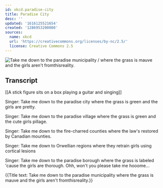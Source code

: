 ```yaml
---
id: xkcd.paradise-city
title: Paradise City
desc: ''
updated: '1616125521654'
created: '1286953200000'
sources:
  name: xkcd
  url: 'https://creativecommons.org/licenses/by-nc/2.5/'
  license: Creative Commons 2.5
---
```

![Take me down to the paradise municipality / where the grass is mauve and the girls aren't fromthisreality.](https://imgs.xkcd.com/comics/paradise_city.png)

## Transcript
[[A stick figure sits on a box playing a guitar and singing]]

Singer: Take me down to the paradise city where the grass is green and the girls are pretty.

Singer: Take me down to the paradise village where the grass is green and the cute girls pillage.

Singer: Take me down to the fire-charred counties where the law's restored by Canadian mounties.

Singer: Take me down to Orwellian regions where they retrain girls using cortical lesions

Singer: Take me down to the paradise borough where the grass is labeled 'cause the girls are thorough. Ohh, won't you please take me hooome...

{{Title text: Take me down to the paradise municipality 
 where the grass is mauve and the girls aren't fromthisreality.}}
